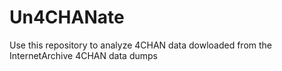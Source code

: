 # Un4CHANate
Use this repository to analyze 4CHAN data dowloaded from the InternetArchive 4CHAN data dumps
